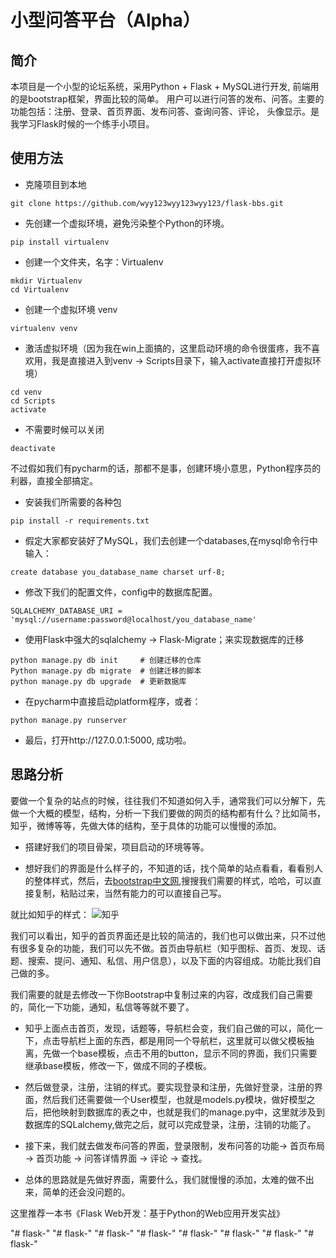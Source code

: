 # 小型问答平台（Alpha）

## 简介

本项目是一个小型的论坛系统，采用Python + Flask + MySQL进行开发, 前端用的是bootstrap框架，界面比较的简单。 用户可以进行问答的发布、问答。主要的功能包括：注册、登录、首页界面、发布问答、查询问答、评论， 
头像显示。是我学习Flask时候的一个练手小项目。

## 使用方法
* 克隆项目到本地
```
git clone https://github.com/wyy123wyy123wyy123/flask-bbs.git
```

* 先创建一个虚拟环境，避免污染整个Python的环境。
```
pip install virtualenv
```
* 创建一个文件夹，名字：Virtualenv
```
mkdir Virtualenv
cd Virtualenv
```
* 创建一个虚拟环境 venv
```
virtualenv venv
```
* 激活虚拟环境（因为我在win上面搞的，这里启动环境的命令很蛋疼，我不喜欢用，我是直接进入到venv -> Scripts目录下，输入activate直接打开虚拟环境）
```
cd venv
cd Scripts
activate
```
* 不需要时候可以关闭
```
deactivate
```
不过假如我们有pycharm的话，那都不是事，创建环境小意思，Python程序员的利器，直接全部搞定。
* 安装我们所需要的各种包
```
pip install -r requirements.txt
```
* 假定大家都安装好了MySQL，我们去创建一个databases,在mysql命令行中输入：
```
create database you_database_name charset urf-8;
```
* 修改下我们的配置文件，config中的数据库配置。
```
SQLALCHEMY_DATABASE_URI = 'mysql://username:password@localhost/you_database_name'
```
* 使用Flask中强大的sqlalchemy -> Flask-Migrate；来实现数据库的迁移
```
python manage.py db init     # 创建迁移的仓库
Python manage.py db migrate  # 创建迁移的脚本
python manage.py db upgrade  # 更新数据库
```
* 在pycharm中直接启动platform程序，或者：
```
python manage.py runserver
```
* 最后，打开http://127.0.0.1:5000, 成功啦。


## 思路分析
要做一个复杂的站点的时候，往往我们不知道如何入手，通常我们可以分解下，先做一个大概的模型，结构，分析一下我们要做的网页的结构都有什么？比如简书，知乎，微博等等，先做大体的结构，至于具体的功能可以慢慢的添加。

* 搭建好我们的项目骨架，项目启动的环境等等。

* 想好我们的界面是什么样子的，不知道的话，找个简单的站点看看，看看别人的整体样式，然后，去[bootstrap中文网](http://www.bootcss.com/),搜搜我们需要的样式，哈哈，可以直接复制，粘贴过来，当然有能力的可以直接自己写。

就比如知乎的样式：
![知乎](https://github.com/rickyyangrui/Flask_web_demo1/blob/master/screenshoots/%E7%9F%A5%E4%B9%8E.png)

我们可以看出，知乎的首页界面还是比较的简洁的，我们也可以做出来，只不过他有很多复杂的功能，我们可以先不做。首页由导航栏（知乎图标、首页、发现、话题、搜索、提问、通知、私信、用户信息），以及下面的内容组成。功能比我们自己做的多。

我们需要的就是去修改一下你Bootstrap中复制过来的内容，改成我们自己需要的，简化一下功能，通知，私信等等就不要了。

* 知乎上面点击首页，发现，话题等，导航栏会变，我们自己做的可以，简化一下，点击导航栏上面的东西，都是用同一个导航栏，这里就可以做父模板抽离，先做一个base模板，点击不用的button，显示不同的界面，我们只需要继承base模板，修改一下，做成不同的子模板。

* 然后做登录，注册，注销的样式。要实现登录和注册，先做好登录，注册的界面，然后我们还需要做一个User模型，也就是models.py模块，做好模型之后，把他映射到数据库的表之中，也就是我们的manage.py中，这里就涉及到数据库的SQLalchemy,做完之后，就可以完成登录，注册，注销的功能了。

* 接下来，我们就去做发布问答的界面，登录限制，发布问答的功能-> 首页布局 -> 首页功能 -> 问答详情界面 -> 评论 -> 查找。

* 总体的思路就是先做好界面，需要什么，我们就慢慢的添加，太难的做不出来，简单的还会没问题的。

这里推荐一本书《Flask Web开发：基于Python的Web应用开发实战》

"# flask-" 
"# flask-" 
"# flask-" 
"# flask-" 
"# flask-" 
"# flask-" 
"# flask-" 
"# flask-" 
